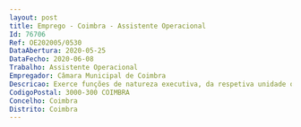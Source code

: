 ```yaml
--- 
layout: post
title: Emprego - Coimbra - Assistente Operacional
Id: 76706
Ref: OE202005/0530
DataAbertura: 2020-05-25
DataFecho: 2020-06-08
Trabalho: Assistente Operacional
Empregador: Câmara Municipal de Coimbra
Descricao: Exerce funções de natureza executiva, da respetiva unidade orgânica, executando tarefas de apoio indispensáveis ao funcionamento dos serviços, podendo comportar esforço físico, nomeadamente, apoio administrativo e auxiliar aos Médicos Veterinários  identificação, resenha e recolha de animais, efetuando registos diversos (tais como, registo de animais, fichas de alimentação, exames clínicos, entre outros)  auxilia na divulgação de animais recolhidos e disponíveis para adoção  atendimento ao público, transmitindo informações verbais e telefónicas  execução de limpezas e desinfestações das instalações e alojamentos  execução de funções de captura, recolha, alojamento, manutenção, maneio e contenção de animais  realização de ações de higienização e tosquia  colaboração no treino, passeio e enriquecimento ambiental dos animais.
CodigoPostal: 3000-300 COIMBRA
Concelho: Coimbra
Distrito: Coimbra
--- 
```

